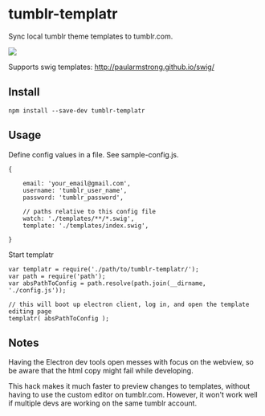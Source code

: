 # tumblr-templatr
Sync local tumblr theme templates to tumblr.com. 

![](https://positlabs.github.io/tumblr-templatr/assets/imgs/templatr-infographic.jpg)

Supports swig templates: http://paularmstrong.github.io/swig/


## Install
`npm install --save-dev tumblr-templatr`


## Usage

Define config values in a file. See sample-config.js.

```
{

	email: 'your_email@gmail.com',
	username: 'tumblr_user_name',
	password: 'tumblr_password',
	
	// paths relative to this config file
	watch: './templates/**/*.swig',
	template: './templates/index.swig',

}
```

Start templatr


```
var templatr = require('./path/to/tumblr-templatr/');
var path = require('path');
var absPathToConfig = path.resolve(path.join(__dirname, './config.js'));

// this will boot up electron client, log in, and open the template editing page
templatr( absPathToConfig );

```


## Notes

Having the Electron dev tools open messes with focus on the webview, so be aware that the html copy might fail while developing.

This hack makes it much faster to preview changes to templates, without having to use the custom editor on tumblr.com. However, it won't work well if multiple devs are working on the same tumblr account.
